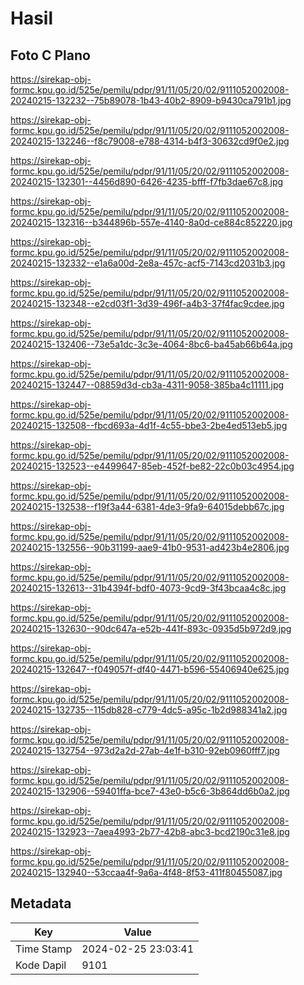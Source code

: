 # Hasil

## Foto C Plano

https://sirekap-obj-formc.kpu.go.id/525e/pemilu/pdpr/91/11/05/20/02/9111052002008-20240215-132232--75b89078-1b43-40b2-8909-b9430ca791b1.jpg

https://sirekap-obj-formc.kpu.go.id/525e/pemilu/pdpr/91/11/05/20/02/9111052002008-20240215-132246--f8c79008-e788-4314-b4f3-30632cd9f0e2.jpg

https://sirekap-obj-formc.kpu.go.id/525e/pemilu/pdpr/91/11/05/20/02/9111052002008-20240215-132301--4456d890-6426-4235-bfff-f7fb3dae67c8.jpg

https://sirekap-obj-formc.kpu.go.id/525e/pemilu/pdpr/91/11/05/20/02/9111052002008-20240215-132316--b344896b-557e-4140-8a0d-ce884c852220.jpg

https://sirekap-obj-formc.kpu.go.id/525e/pemilu/pdpr/91/11/05/20/02/9111052002008-20240215-132332--e1a6a00d-2e8a-457c-acf5-7143cd2031b3.jpg

https://sirekap-obj-formc.kpu.go.id/525e/pemilu/pdpr/91/11/05/20/02/9111052002008-20240215-132348--e2cd03f1-3d39-496f-a4b3-37f4fac9cdee.jpg

https://sirekap-obj-formc.kpu.go.id/525e/pemilu/pdpr/91/11/05/20/02/9111052002008-20240215-132406--73e5a1dc-3c3e-4064-8bc6-ba45ab66b64a.jpg

https://sirekap-obj-formc.kpu.go.id/525e/pemilu/pdpr/91/11/05/20/02/9111052002008-20240215-132447--08859d3d-cb3a-4311-9058-385ba4c11111.jpg

https://sirekap-obj-formc.kpu.go.id/525e/pemilu/pdpr/91/11/05/20/02/9111052002008-20240215-132508--fbcd693a-4d1f-4c55-bbe3-2be4ed513eb5.jpg

https://sirekap-obj-formc.kpu.go.id/525e/pemilu/pdpr/91/11/05/20/02/9111052002008-20240215-132523--e4499647-85eb-452f-be82-22c0b03c4954.jpg

https://sirekap-obj-formc.kpu.go.id/525e/pemilu/pdpr/91/11/05/20/02/9111052002008-20240215-132538--f19f3a44-6381-4de3-9fa9-64015debb67c.jpg

https://sirekap-obj-formc.kpu.go.id/525e/pemilu/pdpr/91/11/05/20/02/9111052002008-20240215-132556--90b31199-aae9-41b0-9531-ad423b4e2806.jpg

https://sirekap-obj-formc.kpu.go.id/525e/pemilu/pdpr/91/11/05/20/02/9111052002008-20240215-132613--31b4394f-bdf0-4073-9cd9-3f43bcaa4c8c.jpg

https://sirekap-obj-formc.kpu.go.id/525e/pemilu/pdpr/91/11/05/20/02/9111052002008-20240215-132630--90dc647a-e52b-441f-893c-0935d5b972d9.jpg

https://sirekap-obj-formc.kpu.go.id/525e/pemilu/pdpr/91/11/05/20/02/9111052002008-20240215-132647--f049057f-df40-4471-b596-55406940e625.jpg

https://sirekap-obj-formc.kpu.go.id/525e/pemilu/pdpr/91/11/05/20/02/9111052002008-20240215-132735--115db828-c779-4dc5-a95c-1b2d988341a2.jpg

https://sirekap-obj-formc.kpu.go.id/525e/pemilu/pdpr/91/11/05/20/02/9111052002008-20240215-132754--973d2a2d-27ab-4e1f-b310-92eb0960fff7.jpg

https://sirekap-obj-formc.kpu.go.id/525e/pemilu/pdpr/91/11/05/20/02/9111052002008-20240215-132906--59401ffa-bce7-43e0-b5c6-3b864dd6b0a2.jpg

https://sirekap-obj-formc.kpu.go.id/525e/pemilu/pdpr/91/11/05/20/02/9111052002008-20240215-132923--7aea4993-2b77-42b8-abc3-bcd2190c31e8.jpg

https://sirekap-obj-formc.kpu.go.id/525e/pemilu/pdpr/91/11/05/20/02/9111052002008-20240215-132940--53ccaa4f-9a6a-4f48-8f53-411f80455087.jpg


## Metadata

| Key        | Value               |
| ---------- | ------------------- |
| Time Stamp | 2024-02-25 23:03:41 |
| Kode Dapil | 9101                |



